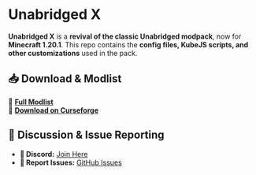 # Unabridged X

**Unabridged X** is a **revival of the classic Unabridged modpack**, now for **Minecraft 1.20.1**. This repo contains the **config files, KubeJS scripts, and other customizations** used in the pack.  

## 📥 Download & Modlist  
🔗 **[Full Modlist](https://gist.github.com/BBoldt/e697e3839cd1ef064604762ba2285dbc)**  
🔗 **[Download on Curseforge](https://www.curseforge.com/minecraft/modpacks/unb-x)**  

## 📢 Discussion & Issue Reporting  
- **💬 Discord:** [Join Here](https://discord.com/invite/wV3jFx7F2e)  
- **🐛 Report Issues:** [GitHub Issues](https://github.com/BBoldt/Unabridged_X/issues)  
